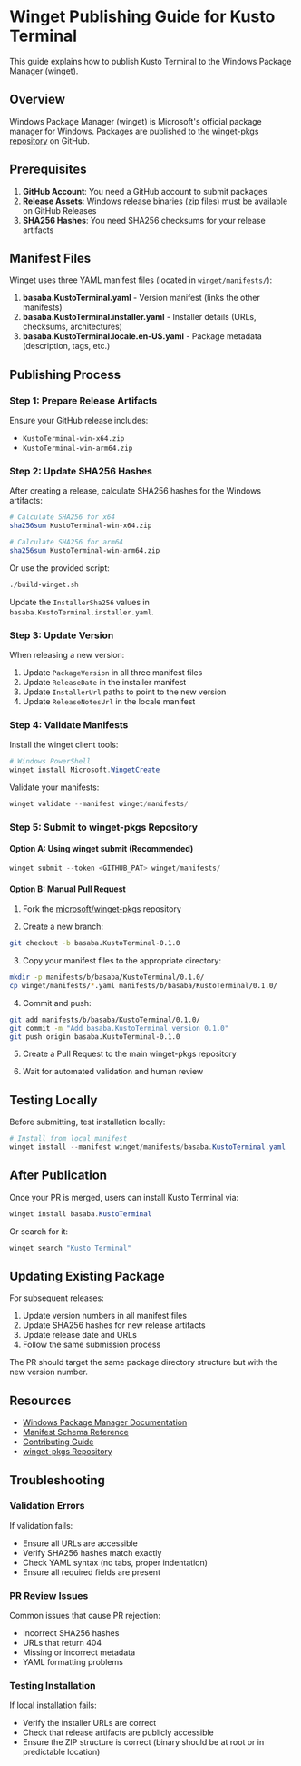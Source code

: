 # Winget Publishing Guide for Kusto Terminal

This guide explains how to publish Kusto Terminal to the Windows Package Manager (winget).

## Overview

Windows Package Manager (winget) is Microsoft's official package manager for Windows. Packages are published to the [winget-pkgs repository](https://github.com/microsoft/winget-pkgs) on GitHub.

## Prerequisites

1. **GitHub Account**: You need a GitHub account to submit packages
2. **Release Assets**: Windows release binaries (zip files) must be available on GitHub Releases
3. **SHA256 Hashes**: You need SHA256 checksums for your release artifacts

## Manifest Files

Winget uses three YAML manifest files (located in `winget/manifests/`):

1. **basaba.KustoTerminal.yaml** - Version manifest (links the other manifests)
2. **basaba.KustoTerminal.installer.yaml** - Installer details (URLs, checksums, architectures)
3. **basaba.KustoTerminal.locale.en-US.yaml** - Package metadata (description, tags, etc.)

## Publishing Process

### Step 1: Prepare Release Artifacts

Ensure your GitHub release includes:
- `KustoTerminal-win-x64.zip`
- `KustoTerminal-win-arm64.zip`

### Step 2: Update SHA256 Hashes

After creating a release, calculate SHA256 hashes for the Windows artifacts:

```bash
# Calculate SHA256 for x64
sha256sum KustoTerminal-win-x64.zip

# Calculate SHA256 for arm64
sha256sum KustoTerminal-win-arm64.zip
```

Or use the provided script:
```bash
./build-winget.sh
```

Update the `InstallerSha256` values in `basaba.KustoTerminal.installer.yaml`.

### Step 3: Update Version

When releasing a new version:

1. Update `PackageVersion` in all three manifest files
2. Update `ReleaseDate` in the installer manifest
3. Update `InstallerUrl` paths to point to the new version
4. Update `ReleaseNotesUrl` in the locale manifest

### Step 4: Validate Manifests

Install the winget client tools:

```powershell
# Windows PowerShell
winget install Microsoft.WingetCreate
```

Validate your manifests:

```powershell
winget validate --manifest winget/manifests/
```

### Step 5: Submit to winget-pkgs Repository

#### Option A: Using winget submit (Recommended)

```powershell
winget submit --token <GITHUB_PAT> winget/manifests/
```

#### Option B: Manual Pull Request

1. Fork the [microsoft/winget-pkgs](https://github.com/microsoft/winget-pkgs) repository

2. Create a new branch:
```bash
git checkout -b basaba.KustoTerminal-0.1.0
```

3. Copy your manifest files to the appropriate directory:
```bash
mkdir -p manifests/b/basaba/KustoTerminal/0.1.0/
cp winget/manifests/*.yaml manifests/b/basaba/KustoTerminal/0.1.0/
```

4. Commit and push:
```bash
git add manifests/b/basaba/KustoTerminal/0.1.0/
git commit -m "Add basaba.KustoTerminal version 0.1.0"
git push origin basaba.KustoTerminal-0.1.0
```

5. Create a Pull Request to the main winget-pkgs repository

6. Wait for automated validation and human review

## Testing Locally

Before submitting, test installation locally:

```powershell
# Install from local manifest
winget install --manifest winget/manifests/basaba.KustoTerminal.yaml
```

## After Publication

Once your PR is merged, users can install Kusto Terminal via:

```powershell
winget install basaba.KustoTerminal
```

Or search for it:

```powershell
winget search "Kusto Terminal"
```

## Updating Existing Package

For subsequent releases:

1. Update version numbers in all manifest files
2. Update SHA256 hashes for new release artifacts
3. Update release date and URLs
4. Follow the same submission process

The PR should target the same package directory structure but with the new version number.

## Resources

- [Windows Package Manager Documentation](https://docs.microsoft.com/windows/package-manager/)
- [Manifest Schema Reference](https://docs.microsoft.com/windows/package-manager/package/manifest)
- [Contributing Guide](https://github.com/microsoft/winget-pkgs/blob/master/CONTRIBUTING.md)
- [winget-pkgs Repository](https://github.com/microsoft/winget-pkgs)

## Troubleshooting

### Validation Errors

If validation fails:
- Ensure all URLs are accessible
- Verify SHA256 hashes match exactly
- Check YAML syntax (no tabs, proper indentation)
- Ensure all required fields are present

### PR Review Issues

Common issues that cause PR rejection:
- Incorrect SHA256 hashes
- URLs that return 404
- Missing or incorrect metadata
- YAML formatting problems

### Testing Installation

If local installation fails:
- Verify the installer URLs are correct
- Check that release artifacts are publicly accessible
- Ensure the ZIP structure is correct (binary should be at root or in predictable location)
